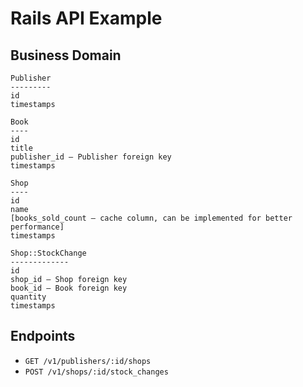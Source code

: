 # Rails API Example

## Business Domain

```
Publisher
---------
id
timestamps
```

```
Book
----
id
title
publisher_id – Publisher foreign key
timestamps
```

```
Shop
----
id
name
[books_sold_count – cache column, can be implemented for better performance]
timestamps
```

```
Shop::StockChange
-------------
id
shop_id – Shop foreign key
book_id – Book foreign key
quantity
timestamps
```

## Endpoints

* `GET /v1/publishers/:id/shops`
* `POST /v1/shops/:id/stock_changes`
